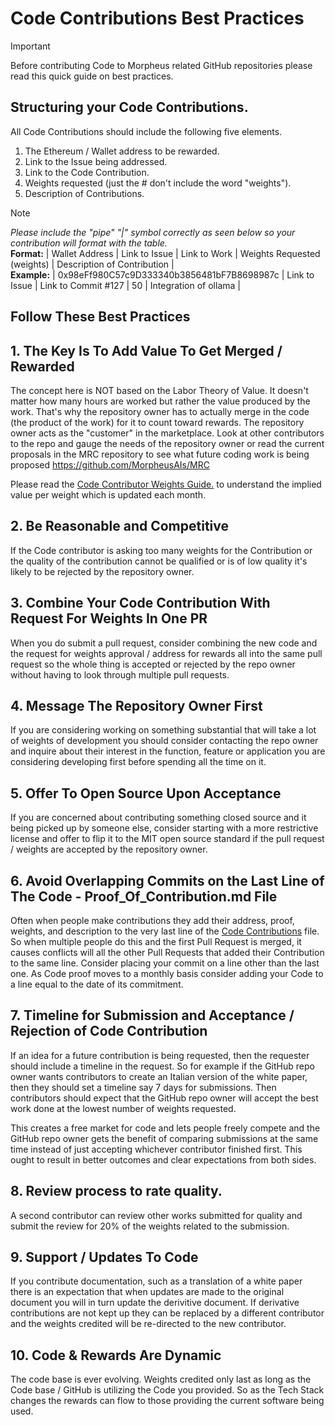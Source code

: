 # Code Contributions Best Practices

> [!IMPORTANT]
> Before contributing Code to Morpheus related GitHub repositories please read this quick guide on best practices.

## Structuring your Code Contributions.
All Code Contributions should include the following five elements.
1. The Ethereum / Wallet address to be rewarded.
2. Link to the Issue being addressed.
3. Link to the Code Contribution.
4. Weights requested (just the # don't include the word "weights").
5. Description of Contributions.

> [!NOTE]
> *Please include the "pipe" "|" symbol correctly as seen below so your contribution will format with the table.* \
> **Format:** | Wallet Address | Link to Issue | Link to Work | Weights Requested (weights) | Description of Contribution |  
> **Example:** | 0x98eFf980C57c9D333340b3856481bF7B8698987c | Link to Issue   | Link to Commit #127 | 50 |	Integration of ollama |



## Follow These Best Practices

## 1. The Key Is To Add Value To Get Merged / Rewarded
The concept here is NOT based on the Labor Theory of Value. It doesn't matter how many hours are worked but rather the value produced by the work. That's why the repository owner has to actually merge in the code (the product of the work) for it to count toward rewards. The repository owner acts as the "customer" in the marketplace. Look at other contributors to the repo and gauge the needs of the repository owner or read the current proposals in the MRC repository to see what future coding work is being proposed https://github.com/MorpheusAIs/MRC

Please read the [Code Contributor Weights Guide.](https://github.com/MorpheusAIs/Docs/blob/main/English%20Guides/Code%20Contributor%20Weights%20Guide.md) to understand the implied value per weight which is updated each month.

## 2. Be Reasonable and Competitive 
If the Code contributor is asking too many weights for the Contribution or the quality of the contribution cannot be qualified or is of low quality it's likely to be rejected by the repository owner.

## 3. Combine Your Code Contribution With Request For Weights In One PR
When you do submit a pull request, consider combining the new code and the request for weights approval / address for rewards all into the same pull request so the whole thing is accepted or rejected by the repo owner without having to look through multiple pull requests.

## 4. Message The Repository Owner First
If you are considering working on something substantial that will take a lot of weights of development you should consider contacting the repo owner and inquire about their interest in the function, feature or application you are considering developing first before spending all the time on it.

## 5. Offer To Open Source Upon Acceptance 
If you are concerned about contributing something closed source and it being picked up by someone else, consider starting with a more restrictive license and offer to flip it to the MIT open source standard if the pull request / weights are accepted by the repository owner. 

## 6. Avoid Overlapping Commits on the Last Line of The Code - Proof_Of_Contribution.md File
Often when people make contributions they add their address, proof, weights, and description to the very last line of the [Code Contributions](https://github.com/MorpheusAIs/Docs/blob/main/Contributions/Code%20-%20Proof_Of_Contribution.md) file.
So when multiple people do this and the first Pull Request is merged, it causes conflicts will all the other Pull Requests that added their Contribution to the same line.
Consider placing your commit on a line other than the last one. As Code proof moves to a monthly basis consider adding your Code to a line equal to the date of its commitment.

## 7. Timeline for Submission and Acceptance / Rejection of Code Contribution
If an idea for a future contribution is being requested, then the requester should include a timeline in the request.
So for example if the GitHub repo owner wants contributors to create an Italian version of the white paper, then they should set a timeline say 7 days for submissions. Then contributors should expect that the GitHub repo owner will accept the best work done at the lowest number of weights requested. 

This creates a free market for code and lets people freely compete and the GitHub repo owner gets the benefit of comparing submissions at the same time instead of just accepting whichever contributor finished first. This ought to result in better outcomes and clear expectations from both sides.

## 8. Review process to rate quality.
A second contributor can review other works submitted for quality and submit the review for 20% of the weights related to the submission.

## 9. Support / Updates To Code
If you contribute documentation, such as a translation of a white paper there is an expectation that when updates are made to the original document you will in turn update the derivitive document. If derivative contributions are not kept up they can be replaced by a different contributor and the weights credited will be re-directed to the new contributor.

## 10. Code & Rewards Are Dynamic
The code base is ever evolving. Weights credited only last as long as the Code base / GitHub is utilizing the Code you provided. So as the Tech Stack changes the rewards can flow to those providing the current software being used.  
